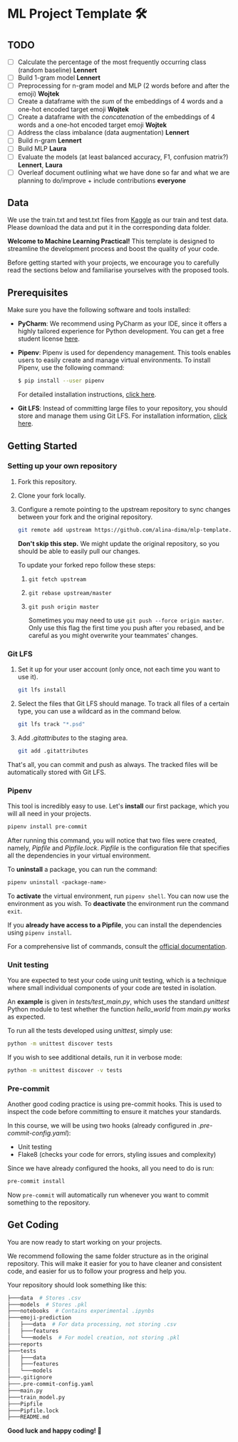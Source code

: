 # ML Project Template 🛠️

## TODO

- [ ] Calculate the percentage of the most frequently occurring class (random baseline) __Lennert__
- [ ] Build 1-gram model __Lennert__
- [ ] Preprocessing for n-gram model and MLP (2 words before and after the emoji) __Wojtek__
- [ ] Create a dataframe with the _sum_ of the embeddings of 4 words and a one-hot encoded target emoji __Wojtek__
- [ ] Create a dataframe with the _concatenation_ of the embeddings of 4 words and a one-hot encoded target emoji  __Wojtek__
- [ ] Address the class imbalance (data augmentation) __Lennert__
- [ ] Build n-gram __Lennert__
- [ ] Build MLP __Laura__
- [ ] Evaluate the models (at least balanced accuracy, F1, confusion matrix?) __Lennert__, __Laura__
- [ ] Overleaf document outlining what we have done so far and what we are planning to do/improve + include contributions __everyone__

## Data
We use the train.txt and test.txt files from
[Kaggle](https://www.kaggle.com/datasets/rexhaif/emojifydata-en?select=train.txt) as our train and test data.
Please download the data and put it in the corresponding data folder.

**Welcome to Machine Learning Practical!** This template is designed to streamline the development process and boost the quality of your code.

Before getting started with your projects, we encourage you to carefully read the sections below and familiarise yourselves with the proposed tools.

## Prerequisites
Make sure you have the following software and tools installed:

- **PyCharm**: We recommend using PyCharm as your IDE, since it offers a highly tailored experience for Python development. You can get a free student license [here](https://www.jetbrains.com/community/education/#students/).

- **Pipenv**: Pipenv is used for dependency management. This tools enables users to easily create and manage virtual environments. To install Pipenv, use the following command:
    ```bash
    $ pip install --user pipenv
    ```
    For detailed installation instructions, [click here](https://pipenv.pypa.io/en/latest/installation.html).

- **Git LFS**: Instead of committing large files to your repository, you should store and manage them using Git LFS. For installation information, [click here](https://github.com/git-lfs/git-lfs?utm_source=gitlfs_site&utm_medium=installation_link&utm_campaign=gitlfs#installing).

## Getting Started
### Setting up your own repository
1. Fork this repository.
2. Clone your fork locally.
3. Configure a remote pointing to the upstream repository to sync changes between your fork and the original repository.
   ```bash
   git remote add upstream https://github.com/alina-dima/mlp-template.git
   ```
   **Don't skip this step.** We might update the original repository, so you should be able to easily pull our changes.
   
   To update your forked repo follow these steps:
   1. `git fetch upstream`
   2. `git rebase upstream/master`
   3. `git push origin master`
      
      Sometimes you may need to use `git push --force origin master`. Only use this flag the first time you push after you rebased, and be careful as you might overwrite your teammates' changes.
### Git LFS
1. Set it up for your user account (only once, not each time you want to use it).
    ```bash
    git lfs install
    ```
2. Select the files that Git LFS should manage. To track all files of a certain type, you can use a wildcard as in the command below.
    ```bash
   git lfs track "*.psd"
    ```
3. Add _.gitattributes_ to the staging area.
    ```bash
    git add .gitattributes
    ```
That's all, you can commit and push as always. The tracked files will be automatically stored with Git LFS.

### Pipenv
This tool is incredibly easy to use. Let's **install** our first package, which you will all need in your projects.

```bash
pipenv install pre-commit
```

After running this command, you will notice that two files were created, namely, _Pipfile_ and _Pipfile.lock_. _Pipfile_ is the configuration file that specifies all the dependencies in your virtual environment.

To **uninstall** a package, you can run the command:
```bash
pipenv uninstall <package-name>
```

To **activate** the virtual environment, run `pipenv shell`. You can now use the environment as you wish. To **deactivate** the environment run the command `exit`.

If you **already have access to a Pipfile**, you can install the dependencies using `pipenv install`.

For a comprehensive list of commands, consult the [official documentation](https://pipenv.pypa.io/en/latest/cli.html).

### Unit testing
You are expected to test your code using unit testing, which is a technique where small individual components of your code are tested in isolation.

An **example** is given in _tests/test_main.py_, which uses the standard _unittest_ Python module to test whether the function _hello_world_ from _main.py_ works as expected.

To run all the tests developed using _unittest_, simply use:
```bash
python -m unittest discover tests
```
If you wish to see additional details, run it in verbose mode:
```bash
python -m unittest discover -v tests
```

### Pre-commit
Another good coding practice is using pre-commit hooks. This is used to inspect the code before committing to ensure it matches your standards.

In this course, we will be using two hooks (already configured in _.pre-commit-config.yaml_):
- Unit testing
- Flake8 (checks your code for errors, styling issues and complexity)

Since we have already configured the hooks, all you need to do is run:
```bash
pre-commit install
```
Now `pre-commit` will automatically run whenever you want to commit something to the repository.

## Get Coding
You are now ready to start working on your projects.

We recommend following the same folder structure as in the original repository. This will make it easier for you to have cleaner and consistent code, and easier for us to follow your progress and help you.

Your repository should look something like this:
```bash
├───data  # Stores .csv
├───models  # Stores .pkl
├───notebooks  # Contains experimental .ipynbs
├───emoji-prediction
│   ├───data  # For data processing, not storing .csv
│   ├───features
│   └───models  # For model creation, not storing .pkl
├───reports
├───tests
│   ├───data
│   ├───features
│   └───models
├───.gitignore
├───.pre-commit-config.yaml
├───main.py
├───train_model.py
├───Pipfile
├───Pipfile.lock
├───README.md
```

**Good luck and happy coding! 🚀**
